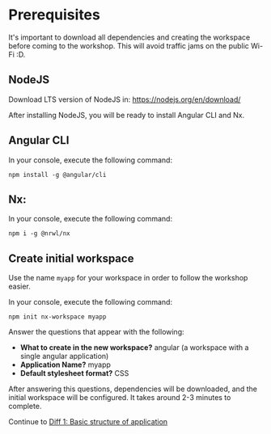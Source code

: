 # Prerequisites

It's important to download all dependencies and creating the workspace before coming to the workshop. This will avoid traffic jams on the public Wi-Fi :D. 

## NodeJS

Download LTS version of NodeJS in: https://nodejs.org/en/download/

After installing NodeJS, you will be ready to install Angular CLI and Nx.

## Angular CLI

In your console, execute the following command:

```
npm install -g @angular/cli
```

## Nx: 

In your console, execute the following command:

```
npm i -g @nrwl/nx
```

## Create initial workspace

Use the name ``myapp`` for your workspace in order to follow the workshop easier.

In your console, execute the following command:

```
npm init nx-workspace myapp
```

Answer the questions that appear with the following:

* <b>What to create in the new workspace?</b> angular (a workspace with a single angular application)
* <b>Application Name?</b> myapp
* <b>Default stylesheet format?</b> CSS

After answering this questions, dependencies will be downloaded, and the initial workspace will be configured. It takes around 2-3 minutes to complete.

Continue to [Diff 1: Basic structure of application](../diff2)
